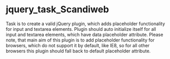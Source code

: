 # jquery_task_Scandiweb
Task is to create a valid jQuery plugin, which adds placeholder  functionality for input and textarea elements. Plugin should auto initialize itself for all input and textarea elements, which have data placeholder attribute.
Please note, that main aim of this plugin is to add placeholder functionality for browsers, which  do not support it by default, like IE8, so for all other browsers this plug​in should fall back to  default placeholder attribute.
